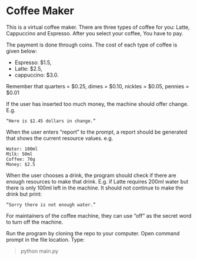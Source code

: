 # Coffee Maker

This is a virtual coffee maker. There are three types of coffee for you: Latte, Cappuccino and Espresso. After you select your coffee, You have to pay.

The payment is done through coins. The cost of each type of coffee is given below:

* Espresso: $1.5,
* Latte: $2.5,
* cappuccino: $3.0.

Remember that quarters = $0.25, dimes = $0.10, nickles = $0.05, pennies = $0.01

If the user has inserted too much money, the machine should offer change.
E.g.

    “Here is $2.45 dollars in change.” 

When the user enters “report” to the prompt, a report should be generated that shows the current resource values. e.g.

    Water: 100ml
    Milk: 50ml
    Coffee: 76g
    Money: $2.5

When the user chooses a drink, the program should check if there are enough resources to make that drink.
E.g. if Latte requires 200ml water but there is only 100ml left in the machine. It should
not continue to make the drink but print:

    “Sorry there is not enough water.”

For maintainers of the coffee machine, they can use “off” as the secret word to turn off the machine.

Run the program by cloning the repo to your computer. Open command prompt in the file location. Type:

>python main.py
